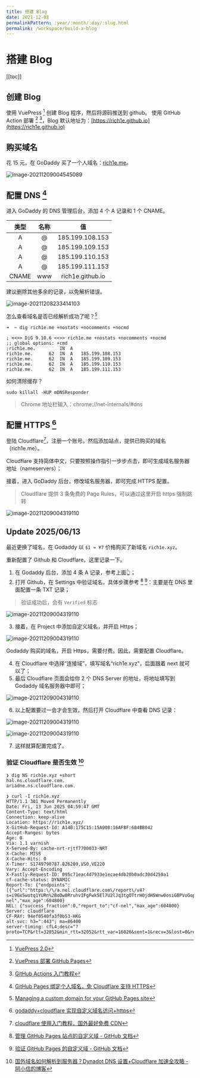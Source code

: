 ```yaml
---
title: 搭建 Blog
date: 2021-12-08
permalinkPattern: :year/:month/:day/:slug.html
permalink: /workspace/build-a-blog
---
```


<!--
 * @Author: yuqigong@outlook.com
 * @Date: 2022-10-10 11:25:19
 * @LastEditors: yuqigong@outlook.com
 * @LastEditTime: 2023-02-02 18:30:59
 * @FilePath: /rich1e.github.io/docs/workspace/搭建Blog.md
 * @Description:
 *
-->

# 搭建 Blog

[[toc]]

## 创建 Blog

使用 VuePress [^4] 创建 Blog 程序，然后将源码推送到 github。
使用 GitHub Action 部署 [^3] [^7]，Blog 默认地址为：[https://rich1e.github.io](https://rich1e.github.io)

## 购买域名

花 15 元，在 GoDaddy 买了一个人域名：[rich1e.me](https://rich1e.me)。

![image-20211209004545089](@images/workspace/build-a-blog/image-20211209004545089.png)

## 配置 DNS [^1]

进入 GoDaddy 的 DNS 管理后台，添加 4 个 A 记录和 1 个 CNAME。

| 类型  | 名称 |        值        |
| :---: | :--: | :--------------: |
|   A   |  @   | 185.199.108.153  |
|   A   |  @   | 185.199.109.153  |
|   A   |  @   | 185.199.110.153  |
|   A   |  @   | 185.199.111.153  |
| CNAME | www  | rich1e.github.io |

建议删除其他多余的记录，以免解析错误。

![image-20211208233414103](@images/workspace/build-a-blog/image-20211208233414103.png)

怎么查看域名是否已经解析成功了呢？[^2]

```shell
➜  ~ dig rich1e.me +nostats +nocomments +nocmd

; <<>> DiG 9.10.6 <<>> rich1e.me +nostats +nocomments +nocmd
;; global options: +cmd
;rich1e.me.			IN	A
rich1e.me.		62	IN	A	185.199.108.153
rich1e.me.		62	IN	A	185.199.109.153
rich1e.me.		62	IN	A	185.199.110.153
rich1e.me.		62	IN	A	185.199.111.153
```

如何清除缓存？

```shell
sudo killall -HUP mDNSResponder
```

> Chrome 地址栏输入：chrome://net-internals/#dns

## 配置 HTTPS [^6]

登陆 Cloudflare[^5]，注册一个账号。然后添加站点，提供已购买的域名（rich1e.me）。

Cloudflare 支持简体中文，只要按照操作指引一步步点击，即可生成域名服务器地址（nameservers）；

接着，进入 GoDaddy 后台，修改域名服务器，即可完成 HTTPS 配置。

> Cloudflare 提供 3 条免费的 Page Rules，可以通过这里开启 https 强制跳转

![image-20211209004319110](@images/workspace/build-a-blog/image-20211209004319110.png)

Update 2025/06/13
---

最近更换了域名，在 Godaddy 以 `$1 ≈ ¥7` 价格购买了新域名 `rich1e.xyz`。

重新配置了 Github 和 Cloudflare，这里记录一下。

1. 在 Godaddy 后台，添加 4 条 A 记录，参考上面👆；
2. 打开 Github，在 Settings 中验证域名，具体步骤参考 [^8] [^9]：主要是在 DNS 里面配置一条 TXT 记录；

> 验证成功后，会有 `Verified` 标志

![image-20211209004319110](@images/workspace/build-a-blog/image-20250613111429.png)

3. 接着，在 Project 中添加自定义域名，并开启 Https；

![image-20211209004319110](@images/workspace/build-a-blog/image-20250613113709.png)

Godaddy 购买的域名，开启 Https，需要付费。因此，需要配置 Cloudflare。

4. 在 Cloudflare 中选择“连接域”，填写域名“rich1e.xyz”，后面跟着 next 就可以了；
5. 最后 Cloudflare 页面会给你 2 个 DNS Server 的地址，将地址填写到 Godaddy 域名服务器中即可；

![image-20211209004319110](@images/workspace/build-a-blog/image-20250613120737.png)

6. 以上配置要过一会才会生效，然后打开 Cloudflare 中查看 DNS 记录：

![image-20211209004319110](@images/workspace/build-a-blog/image-20250613121531.png)

![image-20211209004319110](@images/workspace/build-a-blog/image-20250613121544.png)

7. 这样就算配置完成了。

### 验证 Cloudflare 是否生效 [^10]

```sh{2,3}
❯ dig NS rich1e.xyz +short
hal.ns.cloudflare.com.
ariadne.ns.cloudflare.com.
```

```sh{20}
❯ curl -I rich1e.xyz
HTTP/1.1 301 Moved Permanently
Date: Fri, 13 Jun 2025 04:59:47 GMT
Content-Type: text/html
Connection: keep-alive
Location: https://rich1e.xyz/
X-GitHub-Request-Id: A14B:175C15:15A908:16AF8F:684BB042
Accept-Ranges: bytes
Age: 0
Via: 1.1 varnish
X-Served-By: cache-nrt-rjtf7700033-NRT
X-Cache: MISS
X-Cache-Hits: 0
X-Timer: S1749790787.826209,VS0,VE220
Vary: Accept-Encoding
X-Fastly-Request-ID: 095c71eac4d7933e1ecae4db20b0adc30d4250a1
cf-cache-status: DYNAMIC
Report-To: {"endpoints":[{"url":"https:\/\/a.nel.cloudflare.com\/report\/v4?s=i9Gx5wotq1YURn%2BoDw0RruhvIFgFwk5El7U2lJq3tgOTtrH0jdH5Wnw0osiGBPVoGop55YstG3OFPb4rd5%2F1O5s3EQtNIvDQgvgPz%2FPoyN3egsNOHyk9NVJQvVnH"}],"group":"cf-nel","max_age":604800}
NEL: {"success_fraction":0,"report_to":"cf-nel","max_age":604800}
Server: cloudflare
CF-RAY: 94ef0540fa3f0b53-HKG
alt-svc: h3=":443"; ma=86400
server-timing: cfL4;desc="?proto=TCP&rtt=32052&min_rtt=32052&rtt_var=16026&sent=1&recv=3&lost=0&retrans=0&sent_bytes=0&recv_bytes=74&delivery_rate=0&cwnd=75&unsent_bytes=0&cid=0000000000000000&ts=0&x=0"
```


[^1]: [GitHub Pages 绑定个人域名，免 Cloudflare 支持 HTTPS](https://io-oi.me/tech/custom-domains-on-github-pages/)
[^2]: [Managing a custom domain for your GitHub Pages site](https://docs.github.com/en/pages/configuring-a-custom-domain-for-your-github-pages-site/managing-a-custom-domain-for-your-github-pages-site)
[^3]: [VuePress 部署 GitHub Pages](https://v2.vuepress.vuejs.org/zh/guide/deployment.html#github-pages)
[^4]: [VuePress 2.0](https://v2.vuepress.vuejs.org/zh/)
[^5]: [cloudflare 使用入门教程，国外最好免费 CDN](https://zhuanlan.zhihu.com/p/82909515)
[^6]: [godaddy+cloudflare 实现自定义域名访问+https](https://codingwjl.github.io/2018/03/10/cloudflare-https/)
[^7]: [GitHub Actions 入门教程](http://www.ruanyifeng.com/blog/2019/09/getting-started-with-github-actions.html)
[^8]: [管理 GitHub Pages 站点的自定义域 - GitHub 文档](https://docs.github.com/zh/pages/configuring-a-custom-domain-for-your-github-pages-site/managing-a-custom-domain-for-your-github-pages-site#dns-records-for-your-custom-domain)
[^9]: [验证 GitHub Pages 的自定义域 - GitHub 文档](https://docs.github.com/zh/pages/configuring-a-custom-domain-for-your-github-pages-site/verifying-your-custom-domain-for-github-pages)
[^10]: [国外域名如何解析到服务器？Dynadot DNS 设置+Cloudflare 加速全攻略 - 阿小信的博客](https://blog.axiaoxin.com/post/dynadot-dns-setup-guide/)
